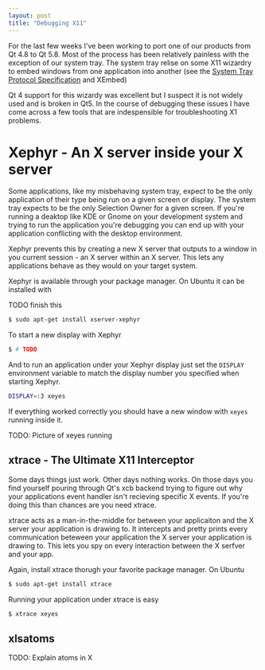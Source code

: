 ```yaml
---
layout: post
title: "Debugging X11"
---
```


For the last few weeks I've been working to port one of our products from Qt 4.8 to Qt 5.8.  Most
of the process has been relatively painless with the exception of our system tray.  The system tray
relise on some X11 wizardry to embed windows from one application into another (see the
[System Tray Protocol Specification](https://specifications.freedesktop.org/systemtray-spec/systemtray-spec-0.2.html)
 and XEmbed)

Qt 4 support for this wizardy was excellent but I suspect it is not widely used and is broken in
Qt5. In the course of debugging these issues I have come across a few tools that are
indespensible for troubleshooting X1 problems.

# Xephyr - An X server inside your X server

Some applications, like my misbehaving system tray, expect to be the only application of their type
being run on a given screen or display. The system tray expects to be the only Selection Owner for a
given screen. If you're running a deaktop like KDE or Gnome on your development system and trying to
run the application you're debugging you can end up with your application conflicting with the
desktop environment. 

Xephyr prevents this by creating a new X server that outputs to a window in you current session - an
X server within an X server.  This lets any applications behave as they would on your target system.

Xephyr is available through your package manager. On Ubuntu it can be installed with

TODO finish this

```bash 
$ sudo apt-get install xserver-xephyr
```

To start a new display with Xephyr 

```bash
$ # TODO 
```

And to run an application under your Xephyr display just set the `DISPLAY` environment variable to
match the display number you specified when starting Xephyr.

```bash
DISPLAY=:3 xeyes
```

If everything worked correctly you should have a new window with `xeyes` running inside it.

TODO: Picture of xeyes running

## xtrace - The Ultimate X11 Interceptor

Some days things just work. Other days nothing works.  On those days you find yourself pouring
through Qt's xcb backend trying to figure out why your applications event handler isn't recieving
specific X events.  If you're doing this than chances are you need xtrace. 

xtrace acts as a man-in-the-middle for between your applicaiton and the X server your application is
drawing to.  It intercepts and pretty prints every communication beteween your application the X
server your application is drawing to.  This lets you spy on every interaction between the X serfver
and your app.

Again, install xtrace thorugh your favorite package manager. On Ubuntu 

```bash
$ sudo apt-get install xtrace
```

Running your application under xtrace is easy 

```bash
$ xtrace xeyes
```


## xlsatoms

TODO: Explain atoms in X 

